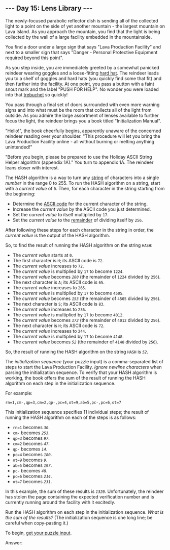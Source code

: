 ## \-\-- Day 15: Lens Library \-\--

The newly-focused parabolic reflector dish is sending all of the
collected light to a point on the side of yet another mountain - the
largest mountain on Lava Island. As you approach the mountain, you find
that the light is being collected by the wall of a large facility
embedded in the mountainside.

You find a door under a large sign that says \"Lava Production
Facility\" and next to a smaller sign that says \"Danger - Personal
Protective Equipment required beyond this point\".

As you step inside, you are immediately greeted by a somewhat panicked
reindeer wearing goggles and a
loose-fitting [hard
hat](https://en.wikipedia.org/wiki/Hard_hat). The
reindeer leads you to a shelf of goggles and hard hats (you quickly find
some that fit) and then further into the facility. At one point, you
pass a button with a faint snout mark and the label \"PUSH FOR HELP\".
No wonder you were loaded into that [trebuchet](1) so quickly!

You pass through a final set of doors surrounded with even more warning
signs and into what must be the room that collects all of the light from
outside. As you admire the large assortment of lenses available to
further focus the light, the reindeer brings you a book titled
\"Initialization Manual\".

\"Hello!\", the book cheerfully begins, apparently unaware of the
concerned reindeer reading over your shoulder. \"This procedure will let
you bring the Lava Production Facility online - all without burning or
melting anything unintended!\"

\"Before you begin, please be prepared to use the Holiday ASCII String
Helper algorithm (appendix 1A).\" You turn to appendix 1A. The reindeer
leans closer with interest.

The HASH algorithm is a way to turn any
[string](https://en.wikipedia.org/wiki/String_(computer_science))
of characters into a single *number* in the range 0 to 255. To run the
HASH algorithm on a string, start with a *current value* of `0`. Then,
for each character in the string starting from the beginning:

-   Determine the [ASCII
    code](https://en.wikipedia.org/wiki/ASCII#Printable_characters)
    for the current character of the string.
-   Increase the *current value* by the ASCII code you just determined.
-   Set the *current value* to itself multiplied by `17`.
-   Set the *current value* to the
    [remainder](https://en.wikipedia.org/wiki/Modulo)
    of dividing itself by `256`.

After following these steps for each character in the string in order,
the *current value* is the output of the HASH algorithm.

So, to find the result of running the HASH algorithm on the string
`HASH`:

-   The *current value* starts at `0`.
-   The first character is `H`; its ASCII code is `72`.
-   The *current value* increases to `72`.
-   The *current value* is multiplied by `17` to become `1224`.
-   The *current value* becomes *`200`* (the remainder of `1224` divided
    by `256`).
-   The next character is `A`; its ASCII code is `65`.
-   The *current value* increases to `265`.
-   The *current value* is multiplied by `17` to become `4505`.
-   The *current value* becomes *`153`* (the remainder of `4505` divided
    by `256`).
-   The next character is `S`; its ASCII code is `83`.
-   The *current value* increases to `236`.
-   The *current value* is multiplied by `17` to become `4012`.
-   The *current value* becomes *`172`* (the remainder of `4012` divided
    by `256`).
-   The next character is `H`; its ASCII code is `72`.
-   The *current value* increases to `244`.
-   The *current value* is multiplied by `17` to become `4148`.
-   The *current value* becomes *`52`* (the remainder of `4148` divided
    by `256`).

So, the result of running the HASH algorithm on the string `HASH` is
*`52`*.

The *initialization sequence* (your puzzle input) is a comma-separated
list of steps to start the Lava Production Facility. *Ignore newline
characters* when parsing the initialization sequence. To verify that
your HASH algorithm is working, the book offers the sum of the result of
running the HASH algorithm on each step in the initialization sequence.

For example:

    rn=1,cm-,qp=3,cm=2,qp-,pc=4,ot=9,ab=5,pc-,pc=6,ot=7

This initialization sequence specifies 11 individual steps; the result
of running the HASH algorithm on each of the steps is as follows:

-   `rn=1` becomes *`30`*.
-   `cm-` becomes *`253`*.
-   `qp=3` becomes *`97`*.
-   `cm=2` becomes *`47`*.
-   `qp-` becomes *`14`*.
-   `pc=4` becomes *`180`*.
-   `ot=9` becomes *`9`*.
-   `ab=5` becomes *`197`*.
-   `pc-` becomes *`48`*.
-   `pc=6` becomes *`214`*.
-   `ot=7` becomes *`231`*.

In this example, the sum of these results is *`1320`*. Unfortunately,
the reindeer has stolen the page containing the expected verification
number and is currently running around the facility with it excitedly.

Run the HASH algorithm on each step in the initialization sequence.
*What is the sum of the results?* (The initialization sequence is one
long line; be careful when copy-pasting it.)

To begin, [get your puzzle input](15/input).

Answer:
